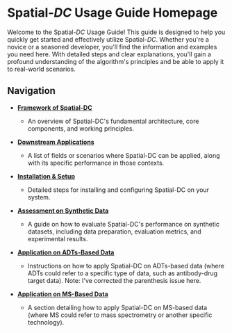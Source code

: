 # Spatial-*DC* Usage Guide Homepage

Welcome to the Spatial-*DC* Usage Guide! This guide is designed to help you quickly get started and effectively utilize Spatial-*DC*. Whether you're a novice or a seasoned developer, you'll find the information and examples you need here. With detailed steps and clear explanations, you'll gain a profound understanding of the algorithm's principles and be able to apply it to real-world scenarios.

## Navigation

- **[Framework of Spatial-DC](documentation/framework.md)**
  - An overview of Spatial-DC's fundamental architecture, core components, and working principles.

- **[Downstream Applications](#downstream-applications)**
  - A list of fields or scenarios where Spatial-DC can be applied, along with its specific performance in those contexts.

- **[Installation & Setup](#installation-and-setup)**
  - Detailed steps for installing and configuring Spatial-DC on your system.

- **[Assessment on Synthetic Data](#assessment-on-synthetic-data)**
  - A guide on how to evaluate Spatial-DC's performance on synthetic datasets, including data preparation, evaluation metrics, and experimental results.

- **[Application on ADTs-Based Data](#application-on-adts-based-data)**
  - Instructions on how to apply Spatial-DC on ADTs-based data (where ADTs could refer to a specific type of data, such as antibody-drug target data). Note: I've corrected the parenthesis issue here.

- **[Application on MS-Based Data](#application-on-ms-based-data)**
  - A section detailing how to apply Spatial-DC on MS-based data (where MS could refer to mass spectrometry or another specific technology).
